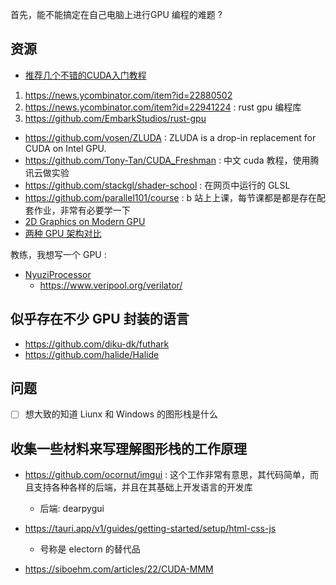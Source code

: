 首先，能不能搞定在自己电脑上进行GPU 编程的难题 ?

## 资源
- [推荐几个不错的CUDA入门教程](https://zhuanlan.zhihu.com/p/346910129)
1. https://news.ycombinator.com/item?id=22880502
2. https://news.ycombinator.com/item?id=22941224 : rust gpu 编程库
3. https://github.com/EmbarkStudios/rust-gpu
- https://github.com/vosen/ZLUDA : ZLUDA is a drop-in replacement for CUDA on Intel GPU.
- https://github.com/Tony-Tan/CUDA_Freshman : 中文 cuda 教程，使用腾讯云做实验
- https://github.com/stackgl/shader-school : 在网页中运行的 GLSL
- https://github.com/parallel101/course : b 站上上课，每节课都是都是存在配套作业，非常有必要学一下
- [2D Graphics on Modern GPU](https://raphlinus.github.io/rust/graphics/gpu/2019/05/08/modern-2d.html)
- [两种 GPU 架构对比](https://www.rastergrid.com/blog/gpu-tech/2021/07/gpu-architecture-types-explained/)

教练，我想写一个 GPU :
- [NyuziProcessor](https://github.com/jbush001/NyuziProcessor)
  - https://www.veripool.org/verilator/

## 似乎存在不少 GPU 封装的语言
- https://github.com/diku-dk/futhark
- https://github.com/halide/Halide

## 问题
- [ ]  想大致的知道 Liunx 和 Windows 的图形栈是什么

## 收集一些材料来写理解图形栈的工作原理
- https://github.com/ocornut/imgui : 这个工作非常有意思，其代码简单，而且支持各种各样的后端，并且在其基础上开发语言的开发库
  - 后端: dearpygui
- https://tauri.app/v1/guides/getting-started/setup/html-css-js
  - 号称是 electorn 的替代品

- https://siboehm.com/articles/22/CUDA-MMM
